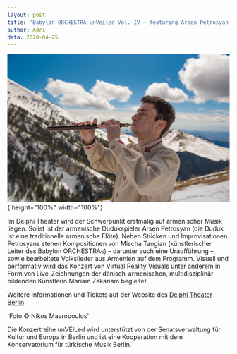 ```yaml
---
layout: post
title: 'Babylon ORCHESTRA unVeiled Vol. IV – featuring Arsen Petrosyan am 25. April 2020 im Delphi Theater Berlin'
author: Adri
data: 2020-04-25
---
```

![](/styles/pictures/news/Arsen_Petrosyan_Nikos_Mavropoulos_low_res.jpg){:height="100%" width="100%"}

Im Delphi Theater wird der Schwerpunkt erstmalig auf armenischer Musik liegen. Solist ist der armenische Dudukspieler Arsen Petrosyan (die Duduk ist eine traditionelle armenische Flöte). Neben Stücken und Improvisationen Petrosyans stehen Kompositionen von Mischa Tangian (künstlerischer Leiter des Babylon ORCHESTRAs) – darunter auch eine Uraufführung –, sowie bearbeitete Volkslieder aus Armenien auf dem Programm. Visuell und performativ wird das Konzert von Virtual Reality Visuals unter anderem in Form von Live-Zeichnungen der dänisch-armenischen, multidisziplinär bildenden Künstlerin Mariam Zakariam begleitet.

Weitere Informationen und Tickets auf der Website des [Delphi Theater Berlin](https://theater-im-delphi.de/programm/?prod=40)

'Foto © Nikos Mavropoulos'

Die Konzertreihe unVEILed wird unterstützt von der Senatsverwaltung für Kultur und Europa in Berlin und ist eine Kooperation mit dem Konservatorium für türkische Musik Berlin.
